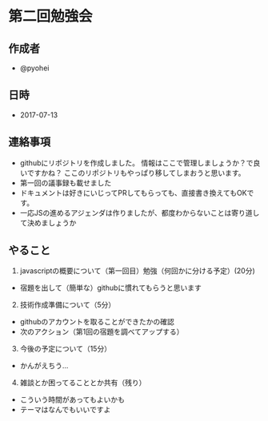 # 第二回勉強会

## 作成者
* @pyohei

## 日時
* 2017-07-13

## 連絡事項
* githubにリポジトリを作成しました。
情報はここで管理しましょうか？で良いですかね？
ここのリポジトリもやっぱり移してしまおうと思います。
* 第一回の議事録も載せました
* ドキュメントは好きにいじってPRしてもらっても、直接書き換えてもOKです。
* 一応JSの進めるアジェンダは作りましたが、都度わからないことは寄り道して決めましょうか

## やること
1. javascriptの概要について（第一回目）勉強（何回かに分ける予定）(20分)
  * 宿題を出して（簡単な）githubに慣れてもらうと思います
2. 技術作成準備について（5分）
  * githubのアカウントを取ることができたかの確認
  * 次のアクション（第1回の宿題を調べてアップする）
3. 今後の予定について（15分）
  * かんがえちう...
4. 雑談とか困ってることとか共有（残り）
  * こういう時間があってもよいかも
  * テーマはなんでもいいですよ

